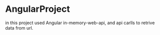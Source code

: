 # AngularProject
in this project used Angular in-memory-web-api, and api carlls to retrive data from url.
